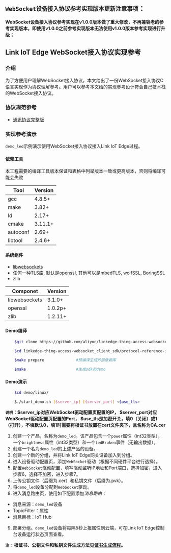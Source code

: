 ## `WebSocket设备接入协议参考实现版本更新注意事项`：

 <b>WebSocket设备接入协议参考实现在v1.0.0版本做了重大修改，不再兼容老的参考实现版本，即使用v1.0.0之前参考实现版本无法使用v1.0.0版本参考实现进行升级；</b>

## Link IoT Edge WebSocket接入协议实现参考

### 介绍

为了方便用户理解WebSocket接入协议，本文给出了一份WebSocket接入协议C语言实现作为协议理解参考。用户可以参考本文给的实现参考设计符合自己技术栈的WebSocket接入协议。

### 协议规范参考

* [通讯协议完整版](../protocol-design-description.md)

### 实现参考演示
`demo_led`示例演示使用WebSocket接入协议接入Link IoT Edge过程。

#### 依赖工具

本工程需要的编译工具版本保证和表格中列举版本一致或更高版本，否则将编译可能会失败

Tool           | Version |
---------------|---------|
gcc            | 4.8.5+  |
make           | 3.82+   |
ld             | 2.17+   |
cmake          | 3.11.1+ |
autoconf       | 2.69+   |
libtool        | 2.4.6+  |


#### 系统组件

* [libwebsockets](https://github.com/warmcat/libwebsockets)
* 任何一种TLS库, 默认是[openssl](https://github.com/openssl/openssl), 其他可以是mbedTLS, wolfSSL, BoringSSL
* zlib

Componet       | Version |
---------------|---------|
libwebsockets  | 3.1.0+  |
openssl        | 1.0.2p+  |
zlib           | 1.2.11+  |

#### Demo编译

``` sh
    $git clone https://github.com/aliyun/linkedge-thing-access-websocket_client_sdk.git

    $cd linkedge-thing-access-websocket_client_sdk/protocol-reference-implementation

    $make prepare              #预编译生成外部依赖库

    $make                      #生成sdk和demo
```

#### Demo演示

``` sh
    $cd demo/linux/

    $./start_demo.sh [$server_ip] [$server_port] <$use_tls>
```
<b>`说明`：$server_ip对应WebSocket驱动配置页配置的IP， $server_port对应WebSocket驱动配置页配置的Port， $use_tls是加密开关，填0（关闭）或1（打开），不填默认0，填1时需要将根证书放置在cert文件夹下，且名称为CA.cer</b>

1. 创建一个产品，名称为`demo_led`。该产品包含一个`power`属性（int32类型），一个`brightness`属性（int32类型）和一个`ledBroken`事件（无输出数据）。
2. 创建一个名为`demo_led`的上述产品的设备。
3. 创建一个新的分组，并将Link IoT Edge网关设备加入到分组。
4. 进入设备驱动配置页，添加`WebSocket`驱动（根据不同硬件平台进行选择）。
5. 配置`WebSocket`[驱动配置](https://help.aliyun.com/document_detail/122583.html)，填写驱动监听IP地址和Port端口，选择加密，进入步骤6，选择不加密，进入步骤7。
6. 上传公钥文件（后缀为.cer）和私钥文件（后缀为.pvk）。
7. 将`demo_led`设备分配到`WebSocket`驱动。
8. 进入消息路由页，使用如下配置添加*消息路由*：
  * 消息来源：`demo_led`设备
  * TopicFilter：属性
  * 消息目标：IoT Hub
9. 部署分组。`demo_led`设备将每隔5秒上报属性到云端，可在Link IoT Edge控制台设备运行状态页面查看。

<b>`注：` 根证书、公钥文件和私钥文件生成方法见[证书生成流程](demo/cert/README.md)。</b>
